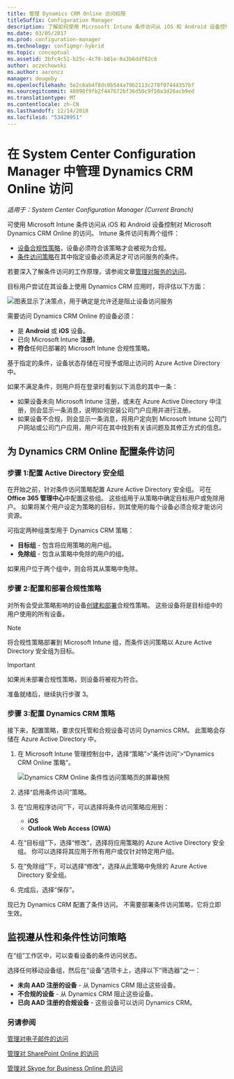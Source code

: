 ```yaml
---
title: 管理 Dynamics CRM Online 访问权限
titleSuffix: Configuration Manager
description: 了解如何使用 Microsoft Intune 条件访问从 iOS 和 Android 设备控制对 Microsoft Dynamics CRM Online 的访问。
ms.date: 03/05/2017
ms.prod: configuration-manager
ms.technology: configmgr-hybrid
ms.topic: conceptual
ms.assetid: 2bfc4c51-b25c-4c70-b81e-8a3b6ddf02c8
author: aczechowski
ms.author: aaroncz
manager: dougeby
ms.openlocfilehash: 5e2c8ab4f8dc0b544a79b2113c278f97444357bf
ms.sourcegitcommit: 48098f9fb2f447672bf36d50c9f58a3d26acb9ed
ms.translationtype: MT
ms.contentlocale: zh-CN
ms.lasthandoff: 12/14/2018
ms.locfileid: "53420951"
---
```

# <a name="manage-dynamics-crm-online-access-in-system-center-configuration-manager"></a>在 System Center Configuration Manager 中管理 Dynamics CRM Online 访问

*适用于：System Center Configuration Manager (Current Branch)*

可使用 Microsoft Intune 条件访问从 iOS 和 Android 设备控制对 Microsoft Dynamics CRM Online 的访问。  Intune 条件访问有两个组件：
* [设备合规性策略](../../protect/deploy-use/device-compliance-policies.md)，设备必须符合该策略才会被视为合规。
* [条件访问策略](../../protect/deploy-use/manage-access-to-services.md)在其中指定设备必须满足才可访问服务的条件。

若要深入了解条件访问的工作原理，请参阅文章[管理对服务的访问](../../protect/deploy-use/manage-access-to-services.md)。


目标用户尝试在其设备上使用 Dynamics CRM 应用时，将评估以下方面：

![图表显示了决策点，用于确定是允许还是阻止设备访问服务](media/mdm-ca-dynamics-crm-flow-diagram.png)

需要访问 Dynamics CRM Online 的设备必须：
* 是 **Android** 或 **iOS** 设备。
* 已向 Microsoft Intune **注册**。
* **符合**任何已部署的 Microsoft Intune 合规性策略。

基于指定的条件，设备状态存储在可授予或阻止访问的 Azure Active Directory 中。

如果不满足条件，则用户将在登录时看到以下消息的其中一条：
* 如果设备未向 Microsoft Intune 注册，或未在 Azure Active Directory 中注册，则会显示一条消息，说明如何安装公司门户应用并进行注册。
* 如果设备不合规，则会显示一条消息，将用户定向到 Microsoft Intune 公司门户网站或公司门户应用，用户可在其中找到有关该问题及其修正方式的信息。

## <a name="configure-conditional-access-for-dynamics-crm-online"></a>为 Dynamics CRM Online 配置条件访问  
### <a name="step-1-configure-active-directory-security-groups"></a>步骤 1:配置 Active Directory 安全组

在开始之前，针对条件访问策略配置 Azure Active Directory 安全组。 可在 **Office 365 管理中心**中配置这些组。 这些组用于从策略中确定目标用户或免除用户。 如果将某个用户设定为策略的目标，则其使用的每个设备必须合规才能访问资源。

可指定两种组类型用于 Dynamics CRM 策略：
* **目标组** - 包含将应用策略的用户组。
* **免除组** - 包含从策略中免除的用户的组。

如果用户位于两个组中，则会将其从策略中免除。

### <a name="step-2-configure-and-deploy-a-compliance-policy"></a>步骤 2:配置和部署合规性策略
对所有会受此策略影响的设备[创建和部署](../../protect/deploy-use/device-compliance-policies.md)合规性策略。 这些设备将是目标组中的用户使用的所有设备。

> [!NOTE]
> 将合规性策略部署到 Microsoft Intune 组，而条件访问策略以 Azure Active Directory 安全组为目标。

> [!IMPORTANT]
> 如果尚未部署合规性策略，则设备将被视为符合。

准备就绪后，继续执行步骤 3。
### <a name="step-3-configure-the-dynamics-crm-policy"></a>步骤 3:配置 Dynamics CRM 策略
接下来，配置策略，要求仅托管和合规设备可访问 Dynamics CRM。 此策略会存储在 Azure Active Directory 中。

1. 在 Microsoft Intune 管理控制台中，选择“策略”>“条件访问”>“Dynamics CRM Online 策略”。

    ![Dynamics CRM Online 条件性访问策略页的屏幕快照](media/mdm-ca-dynamics-crm-policy-configuration.png)

2. 选择“启用条件访问”策略。
3. 在“应用程序访问”下，可以选择将条件访问策略应用到：
   * **iOS**
   * **Outlook Web Access (OWA)**
4. 在“目标组”下，选择“修改”，选择将应用策略的 Azure Active Directory 安全组。 你可以选择将其应用于所有用户或仅针对特定用户组。
5. 在“免除组”下，可以选择“修改”，选择从此策略中免除的 Azure Active Directory 安全组。
6. 完成后，选择“保存”。

现已为 Dynamics CRM 配置了条件访问。 不需要部署条件访问策略，它将立即生效。
##  <a name="monitor-the-compliance-and-conditional-access-policies"></a>监视遵从性和条件性访问策略

在“组”工作区中，可以查看设备的条件访问状态。

选择任何移动设备组，然后在“设备”选项卡上，选择以下“筛选器”之一：
* **未向 AAD 注册的设备** - 从 Dynamics CRM 阻止这些设备。
* **不合规的设备** - 从 Dynamics CRM 阻止这些设备。
* **已向 AAD 注册的合规设备** - 这些设备可以访问 Dynamics CRM。

###  <a name="see-also"></a>另请参阅
[管理对电子邮件的访问](../../protect/deploy-use/manage-email-access.md)

[管理对 SharePoint Online 的访问](../../protect/deploy-use/manage-sharepoint-online-access.md)

[管理对 Skype for Business Online 的访问](../../protect/deploy-use/manage-skype-for-business-online-access.md)
